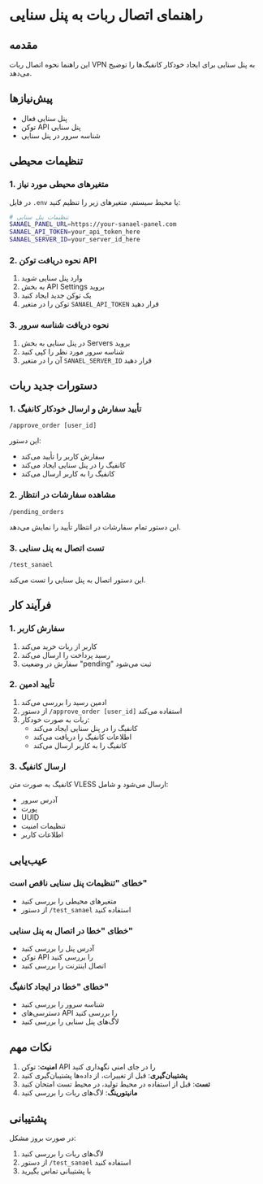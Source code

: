 # راهنمای اتصال ربات به پنل سنایی

## مقدمه
این راهنما نحوه اتصال ربات VPN به پنل سنایی برای ایجاد خودکار کانفیگ‌ها را توضیح می‌دهد.

## پیش‌نیازها
- پنل سنایی فعال
- توکن API پنل سنایی
- شناسه سرور در پنل سنایی

## تنظیمات محیطی

### 1. متغیرهای محیطی مورد نیاز
در فایل `.env` یا محیط سیستم، متغیرهای زیر را تنظیم کنید:

```bash
# تنظیمات پنل سنایی
SANAEL_PANEL_URL=https://your-sanael-panel.com
SANAEL_API_TOKEN=your_api_token_here
SANAEL_SERVER_ID=your_server_id_here
```

### 2. نحوه دریافت توکن API
1. وارد پنل سنایی شوید
2. به بخش API Settings بروید
3. یک توکن جدید ایجاد کنید
4. توکن را در متغیر `SANAEL_API_TOKEN` قرار دهید

### 3. نحوه دریافت شناسه سرور
1. در پنل سنایی به بخش Servers بروید
2. شناسه سرور مورد نظر را کپی کنید
3. آن را در متغیر `SANAEL_SERVER_ID` قرار دهید

## دستورات جدید ربات

### 1. تأیید سفارش و ارسال خودکار کانفیگ
```
/approve_order [user_id]
```
این دستور:
- سفارش کاربر را تأیید می‌کند
- کانفیگ را در پنل سنایی ایجاد می‌کند
- کانفیگ را به کاربر ارسال می‌کند

### 2. مشاهده سفارشات در انتظار
```
/pending_orders
```
این دستور تمام سفارشات در انتظار تأیید را نمایش می‌دهد.

### 3. تست اتصال به پنل سنایی
```
/test_sanael
```
این دستور اتصال به پنل سنایی را تست می‌کند.

## فرآیند کار

### 1. سفارش کاربر
1. کاربر از ربات خرید می‌کند
2. رسید پرداخت را ارسال می‌کند
3. سفارش در وضعیت "pending" ثبت می‌شود

### 2. تأیید ادمین
1. ادمین رسید را بررسی می‌کند
2. از دستور `/approve_order [user_id]` استفاده می‌کند
3. ربات به صورت خودکار:
   - کانفیگ را در پنل سنایی ایجاد می‌کند
   - اطلاعات کانفیگ را دریافت می‌کند
   - کانفیگ را به کاربر ارسال می‌کند

### 3. ارسال کانفیگ
کانفیگ به صورت متن VLESS ارسال می‌شود و شامل:
- آدرس سرور
- پورت
- UUID
- تنظیمات امنیت
- اطلاعات کاربر

## عیب‌یابی

### خطای "تنظیمات پنل سنایی ناقص است"
- متغیرهای محیطی را بررسی کنید
- از دستور `/test_sanael` استفاده کنید

### خطای "خطا در اتصال به پنل سنایی"
- آدرس پنل را بررسی کنید
- توکن API را بررسی کنید
- اتصال اینترنت را بررسی کنید

### خطای "خطا در ایجاد کانفیگ"
- شناسه سرور را بررسی کنید
- دسترسی‌های API را بررسی کنید
- لاگ‌های پنل سنایی را بررسی کنید

## نکات مهم

1. **امنیت**: توکن API را در جای امنی نگهداری کنید
2. **پشتیبان‌گیری**: قبل از تغییرات، از داده‌ها پشتیبان‌گیری کنید
3. **تست**: قبل از استفاده در محیط تولید، در محیط تست امتحان کنید
4. **مانیتورینگ**: لاگ‌های ربات را بررسی کنید

## پشتیبانی
در صورت بروز مشکل:
1. لاگ‌های ربات را بررسی کنید
2. از دستور `/test_sanael` استفاده کنید
3. با پشتیبانی تماس بگیرید 